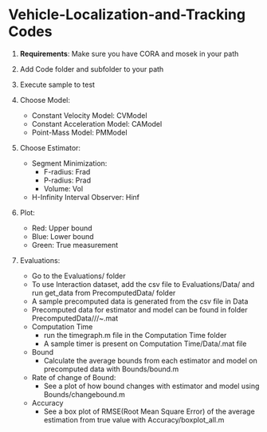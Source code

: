 # Vehicle-Localization-and-Tracking Codes

1. **Requirements**: Make sure you have CORA and mosek in your path 
2. Add Code folder and subfolder to your path
3. Execute sample to test
4. Choose Model:
	- Constant Velocity Model: CVModel
	- Constant Acceleration Model: CAModel
	- Point-Mass Model: PMModel
5. Choose Estimator:
	- Segment Minimization:
		- F-radius: Frad
		- P-radius: Prad
		- Volume: Vol
	- H-Infinity Interval Observer: Hinf
6. Plot:
	- Red: Upper bound
  	- Blue: Lower bound
  	- Green: True measurement

7. Evaluations:
	- Go to the Evaluations/ folder
	- To use Interaction dataset, add the csv file to Evaluations/Data/ and run get_data from PrecomputedData/ folder
	- A sample precomputed data is generated from the csv file in Data
	- Precomputed data for estimator and model can be found in folder PrecomputedData/<estimator>/<model>/~.mat
	
	* Computation Time
		- run the timegraph.m file in the Computation Time folder
		- A sample timer is present on Computation Time/Data/<estimator>.mat file
	* Bound
		- Calculate the average bounds from each estimator and model on precomputed data with Bounds/bound.m
	* Rate of change of Bound:
		- See a plot of how bound changes with estimator and model using Bounds/changebound.m
	* Accuracy
		- See a box plot of RMSE(Root Mean Square Error) of the average estimation from true value with Accuracy/boxplot_all.m
